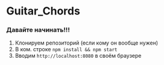# Guitar_Chords

### Давайте начинать!!!
1. Клонируем репозиторий (если кому он вообще нужен)
2. В ком. строке `npm install && npm start`
3. Вводим `http://localhost:8080` в своём браузере
